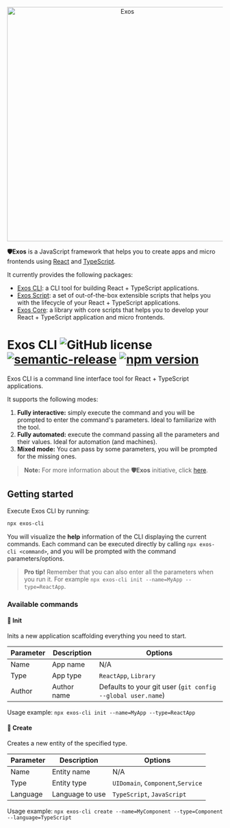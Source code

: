 <p align="center">
  <a href="https://github.com/nanovazquez/exos">
    <img alt="Exos" src="https://raw.githubusercontent.com/nanovazquez/exos/master/exos-logo.png" width="546">
  </a>
</p>

**🛡️Exos** is a JavaScript framework that helps you to create apps and micro frontends using [React](https://github.com/facebook/react) and [TypeScript](https://github.com/Microsoft/TypeScript).

It currently provides the following packages:

- [Exos CLI](https://github.com/exosjs/exos-cli): a CLI tool for building React + TypeScript applications.
- [Exos Script](https://github.com/exosjs/exos-scripts): a set of out-of-the-box extensible scripts that helps you with the lifecycle of your React + TypeScript applications.
- [Exos Core](https://github.com/exosjs/exos-core): a library with core scripts that helps you to develop your React + TypeScript application and micro frontends.

# Exos CLI ![GitHub license](https://img.shields.io/badge/license-MIT-blue.svg) [![semantic-release](https://img.shields.io/badge/%20%20%F0%9F%93%A6%F0%9F%9A%80-semantic--release-e10079.svg)](https://github.com/semantic-release/semantic-release) [![npm version](https://img.shields.io/npm/v/exos-cli.svg?style=flat)](https://www.npmjs.com/package/exos-cli)

Exos CLI is a command line interface tool for React + TypeScript applications.

It supports the following modes:

1. **Fully interactive:** simply execute the command and you will be prompted to enter the command's parameters. Ideal to familiarize with the tool.
1. **Fully automated:** execute the command passing all the parameters and their values. Ideal for automation (and machines).
1. **Mixed mode:** You can pass by some parameters, you will be prompted for the missing ones.

> **Note:** For more information about the **🛡️Exos** initiative, click [here](https://github.com/nanovazquez/exos).

## Getting started

Execute Exos CLI by running:

```bash
npx exos-cli
```

You will visualize the **help** information of the CLI displaying the current commands. Each command can be executed directly by calling `npx exos-cli <command>`, and you will be prompted with the command parameters/options.

> **Pro tip!** Remember that you can also enter all the parameters when you run it. For example `npx exos-cli init --name=MyApp --type=ReactApp`.

### Available commands

#### 🐣 Init

Inits a new application scaffolding everything you need to start.

| Parameter | Description | Options                                                     |
| --------- | ----------- | ----------------------------------------------------------- |
| Name      | App name    | N/A                                                         |
| Type      | App type    | `ReactApp`, `Library`                                       |
| Author    | Author name | Defaults to your git user (`git config --global user.name`) |

Usage example: `npx exos-cli init --name=MyApp --type=ReactApp`

#### 🧩 Create

Creates a new entity of the specified type.

| Parameter | Description     | Options                           |
| --------- | --------------- | --------------------------------- |
| Name      | Entity name     | N/A                               |
| Type      | Entity type     | `UIDomain`, `Component`,`Service` |
| Language  | Language to use | `TypeScript`, `JavaScript`        |

Usage example: `npx exos-cli create --name=MyComponent --type=Component --language=TypeScript`

